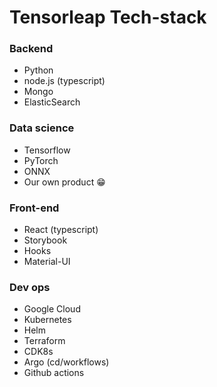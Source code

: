 # Tensorleap Tech-stack

### Backend
- Python
- node.js (typescript)
- Mongo
- ElasticSearch

### Data science
- Tensorflow
- PyTorch
- ONNX
- Our own product 😁

### Front-end
- React (typescript)
- Storybook
- Hooks
- Material-UI

### Dev ops
- Google Cloud
- Kubernetes
- Helm
- Terraform
- CDK8s
- Argo (cd/workflows)
- Github actions
